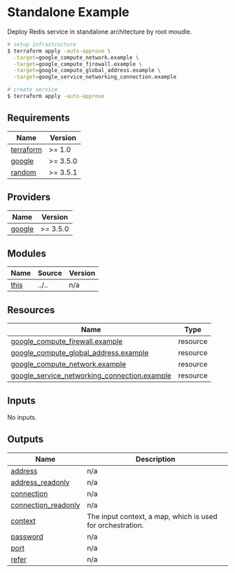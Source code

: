 # Standalone Example

Deploy Redis service in standalone architecture by root moudle.

```bash
# setup infrastructure
$ terraform apply -auto-approve \
  -target=google_compute_network.example \
  -target=google_compute_firewall.example \
  -target=google_compute_global_address.example \
  -target=google_service_networking_connection.example

# create service
$ terraform apply -auto-approve
```

<!-- BEGIN_TF_DOCS -->
## Requirements

| Name | Version |
|------|---------|
| <a name="requirement_terraform"></a> [terraform](#requirement\_terraform) | >= 1.0 |
| <a name="requirement_google"></a> [google](#requirement\_google) | >= 3.5.0 |
| <a name="requirement_random"></a> [random](#requirement\_random) | >= 3.5.1 |

## Providers

| Name | Version |
|------|---------|
| <a name="provider_google"></a> [google](#provider\_google) | >= 3.5.0 |

## Modules

| Name | Source | Version |
|------|--------|---------|
| <a name="module_this"></a> [this](#module\_this) | ../.. | n/a |

## Resources

| Name | Type |
|------|------|
| [google_compute_firewall.example](https://registry.terraform.io/providers/hashicorp/google/latest/docs/resources/compute_firewall) | resource |
| [google_compute_global_address.example](https://registry.terraform.io/providers/hashicorp/google/latest/docs/resources/compute_global_address) | resource |
| [google_compute_network.example](https://registry.terraform.io/providers/hashicorp/google/latest/docs/resources/compute_network) | resource |
| [google_service_networking_connection.example](https://registry.terraform.io/providers/hashicorp/google/latest/docs/resources/service_networking_connection) | resource |

## Inputs

No inputs.

## Outputs

| Name | Description |
|------|-------------|
| <a name="output_address"></a> [address](#output\_address) | n/a |
| <a name="output_address_readonly"></a> [address\_readonly](#output\_address\_readonly) | n/a |
| <a name="output_connection"></a> [connection](#output\_connection) | n/a |
| <a name="output_connection_readonly"></a> [connection\_readonly](#output\_connection\_readonly) | n/a |
| <a name="output_context"></a> [context](#output\_context) | The input context, a map, which is used for orchestration. |
| <a name="output_password"></a> [password](#output\_password) | n/a |
| <a name="output_port"></a> [port](#output\_port) | n/a |
| <a name="output_refer"></a> [refer](#output\_refer) | n/a |
<!-- END_TF_DOCS -->